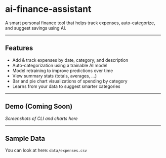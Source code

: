# ai-finance-assistant
A smart personal finance tool that helps track expenses, auto-categorize, and suggest savings using AI.

---

## Features
- Add & track expenses by date, category, and description
- Auto-categorization using a trainable AI model 
- Model retraining to improve predictions over time
- View summary stats (totals, averages, ...)
- Bar and pie chart visualizations of spending by category
- Learns from your data to suggest smarter categories
  
---

## Demo (Coming Soon)
*Screenshots of CLI and charts here*

---

## Sample Data
You can look at here: `data/expenses.csv`
